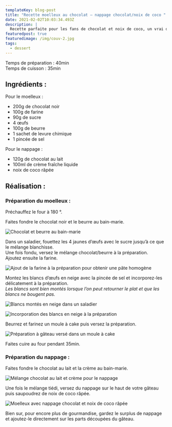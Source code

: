 ```yaml
---
templateKey: blog-post
title: "Recette moelleux au chocolat – nappage chocolat/noix de coco "
date: 2021-02-02T10:03:34.493Z
description: |
  Recette parfaite pour les fans de chocolat et noix de coco, un vrai délice ! 
featuredpost: true
featuredimage: /img/couv-2.jpg
tags:
  - dessert
---
```

Temps de préparation : 40min\
Temps de cuisson : 35min

## Ingrédients :

Pour le moelleux :

* 200g de chocolat noir
* 100g de farine
* 90g de sucre
* 4 œufs
* 100g de beurre
* 1 sachet de levure chimique
* 1 pincée de sel

Pour le nappage :

* 120g de chocolat au lait
* 100ml de crème fraîche liquide
* noix de coco râpée

## Réalisation :

### Préparation du moelleux :

Préchauffez le four à 180 °.

Faites fondre le chocolat noir et le beurre au bain-marie.

![Chocolat et beurre au bain-marie ](/img/chocolat-et-beurre-fondu.jpg "Chocolat et beurre fondu ")

Dans un saladier, fouettez les 4 jaunes d’œufs avec le sucre jusqu’à ce que le mélange blanchisse.\
Une fois fondu, versez le mélange chocolat/beurre à la préparation. \
Ajoutez ensuite la farine.

![Ajout de la farine à la préparation pour obtenir une pâte homogène ](/img/pate-avec-farine.jpg "Pâte en préparation")

Montez les blancs d’œufs en neige avec la pincée de sel et incorporez-les délicatement à la préparation.\
*Les blancs sont bien montés lorsque l’on peut retourner le plat et que les blancs ne bougent pas.*

![Blancs montés en neige dans un saladier ](/img/oeuf-en-neige.jpg "Blancs en neige")

![Incorporation des blancs en neige à la préparation](/img/ajout-oeuf-a-la-neige.jpg "Incorporation des blancs")

Beurrez et farinez un moule à cake puis versez la préparation.

![Préparation à gâteau versé dans un moule à cake ](/img/gateau-avant-cuisson.jpg "Gâteau avant cuisson ")

Faites cuire au four pendant 35min.

### Préparation du nappage :

Faites fondre le chocolat au lait et la crème au bain-marie.

![Mélange chocolat au lait et crème pour le nappage ](/img/glacage.jpg "Nappage ")

Une fois le mélange tiédi, versez du nappage sur le haut de votre gâteau puis saupoudrez de noix de coco râpée.

![Moelleux avec nappage chocolat et noix de coco râpée](/img/couv-.jpg "Moelleux au chocolat")

Bien sur, pour encore plus de gourmandise, gardez le surplus de nappage et ajoutez-le directement sur les parts découpées du gâteau.